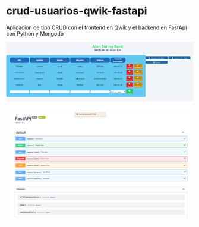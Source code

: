 # crud-usuarios-qwik-fastapi
Aplicacion de tipo CRUD con el frontend en Qwik y el backend en FastApi con Python y Mongodb

<img src="AlanTuring Bank.png">
<img src="FastAPI.png">
